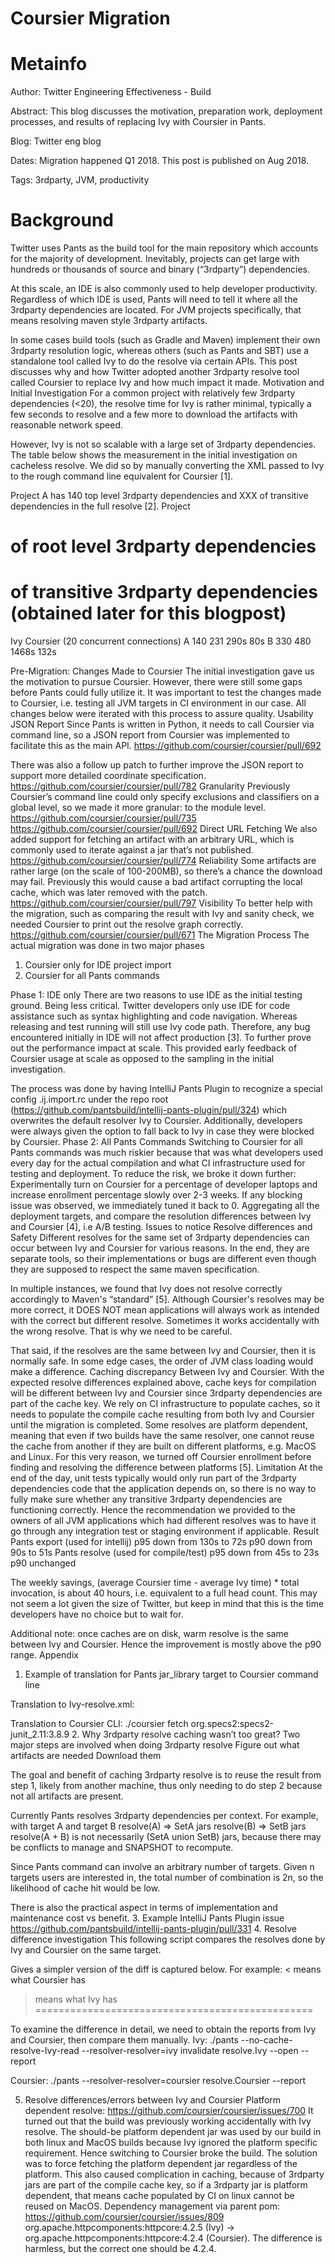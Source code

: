 Coursier Migration
==================

Metainfo
========

Author: Twitter Engineering Effectiveness - Build

Abstract: This blog discusses the motivation, preparation work, deployment processes, and results of replacing Ivy with Coursier in Pants.

Blog: Twitter eng blog

Dates: Migration happened Q1 2018. This post is published on Aug 2018.

Tags: 3rdparty, JVM, productivity

Background
==========

Twitter uses Pants as the build tool for the main repository which accounts for the majority of development. Inevitably, projects can get large with hundreds or thousands of source and binary (“3rdparty”) dependencies.

At this scale, an IDE is also commonly used to help developer productivity. Regardless of which IDE is used, Pants will need to tell it where all the 3rdparty dependencies are located. For JVM projects specifically, that means resolving maven style 3rdparty artifacts.

In some cases build tools (such as Gradle and Maven) implement their own 3rdparty resolution logic, whereas others (such as Pants and SBT) use a standalone tool called Ivy to do the resolve via certain APIs. This post discusses why and how Twitter adopted another 3rdparty resolve tool called Coursier to replace Ivy and how much impact it made.
Motivation and Initial Investigation
For a common project with relatively few 3rdparty dependencies (<20), the resolve time for Ivy is rather minimal, typically a few seconds to resolve and a few more to download the artifacts with reasonable network speed.

However, Ivy is not so scalable with a large set of 3rdparty dependencies. The table below shows the measurement in the initial investigation on cacheless resolve. We did so by manually converting the XML passed to Ivy to the rough command line equivalent for Coursier [1].

Project A has 140 top level 3rdparty dependencies and XXX of transitive dependencies in the full resolve [2].
Project
# of root level 3rdparty dependencies
# of transitive 3rdparty dependencies (obtained later for this blogpost)
Ivy
Coursier (20 concurrent connections)
A
140
231
290s
80s
B
330
480
1468s
132s

Pre-Migration: Changes Made to Coursier
The initial investigation gave us the motivation to pursue Coursier. However, there were still some gaps before Pants could fully utilize it. It was important to test the changes made to Coursier, i.e. testing all JVM targets in CI environment in our case. All changes below were iterated with this process to assure quality.
Usability
JSON Report
Since Pants is written in Python, it needs to call Coursier via command line, so a JSON report from Coursier was implemented to facilitate this as the main API.
https://github.com/coursier/coursier/pull/692

There was also a follow up patch to further improve the JSON report to support more detailed coordinate specification.
https://github.com/coursier/coursier/pull/782
Granularity
Previously Coursier’s command line could only specify exclusions and classifiers on a global level, so we made it more granular: to the module level.
https://github.com/coursier/coursier/pull/735
https://github.com/coursier/coursier/pull/692
Direct URL Fetching
We also added support for fetching an artifact with an arbitrary URL, which is commonly used to iterate against a jar that’s not published.
https://github.com/coursier/coursier/pull/774
Reliability
Some artifacts are rather large (on the scale of 100-200MB), so there’s a chance the download may fail. Previously this would cause a bad artifact corrupting the local cache, which was later removed with the patch.
https://github.com/coursier/coursier/pull/797
Visibility
To better help with the migration, such as comparing the result with Ivy and sanity check, we needed Coursier to print out the resolve graph correctly. https://github.com/coursier/coursier/pull/671
The Migration Process
The actual migration was done in two major phases
1) Coursier only for IDE project import
2) Coursier for all Pants commands

Phase 1: IDE only
There are two reasons to use IDE as the initial testing ground.
Being less critical. Twitter developers only use IDE for code assistance such as syntax highlighting and code navigation. Whereas releasing and test running will still use Ivy code path. Therefore, any bug encountered initially in IDE will not affect production [3].
To further prove out the performance impact at scale. This provided early feedback of Coursier usage at scale as opposed to the sampling in the initial investigation.

The process was done by having IntelliJ Pants Plugin to recognize a special config .ij.import.rc under the repo root (https://github.com/pantsbuild/intellij-pants-plugin/pull/324) which overwrites the default resolver Ivy to Coursier. Additionally, developers were always given the option to fall back to Ivy in case they were blocked by Coursier.
Phase 2: All Pants Commands
Switching to Coursier for all Pants commands was much riskier because that was what developers used every day for the actual compilation and what CI infrastructure used for testing and deployment. To reduce the risk, we broke it down further:
Experimentally turn on Coursier for a percentage of developer laptops and increase enrollment percentage slowly over 2-3 weeks. If any blocking issue was observed, we immediately tuned it back to 0.
Aggregating all the deployment targets, and compare the resolution differences between Ivy and Coursier [4], i.e A/B testing.
Issues to notice
Resolve differences and Safety
Different resolves for the same set of 3rdparty dependencies can occur between Ivy and Coursier for various reasons. In the end, they are separate tools, so their implementations or bugs are different even though they are supposed to respect the same maven specification.

In multiple instances, we found that Ivy does not resolve correctly accordingly to Maven's “standard” [5]. Although Coursier's resolves may be more correct, it DOES NOT mean applications will always work as intended with the correct but different resolve. Sometimes it works accidentally with the wrong resolve. That is why we need to be careful.

That said, if the resolves are the same between Ivy and Coursier, then it is normally safe. In some edge cases, the order of JVM class loading would make a difference.
Caching discrepancy
Between Ivy and Coursier. With the expected resolve differences explained above, cache keys for compilation will be different between Ivy and Coursier since 3rdparty dependencies are part of the cache key. We rely on CI infrastructure to populate caches, so it needs to populate the compile cache resulting from both Ivy and Coursier until the migration is completed.
Some resolves are platform dependent, meaning that even if two builds have the same resolver, one cannot reuse the cache from another if they are built on different platforms, e.g. MacOS and Linux. For this very reason, we turned off Coursier enrollment before finding and resolving the difference between platforms [5].
Limitation
At the end of the day, unit tests typically would only run part of the 3rdparty dependencies code that the application depends on, so there is no way to fully make sure whether any transitive 3rdparty dependencies are functioning correctly. Hence the recommendation we provided to the owners of all JVM applications which had different resolves was to have it go through any integration test or staging environment if applicable.
Result
Pants export (used for intellij)
p95 down from 130s to 72s
p90 down from 90s to 51s
Pants resolve (used for compile/test)
p95 down from 45s to 23s
p90 unchanged

The weekly savings, (average Coursier time - average Ivy time) * total invocation, is about 40 hours, i.e. equivalent to a full head count. This may not seem a lot given the size of Twitter, but keep in mind that this is the time developers have no choice but to wait for.

Additional note: once caches are on disk, warm resolve is the same between Ivy and Coursier. Hence the improvement is mostly above the p90 range.
Appendix
1. Example of translation for Pants jar_library target to Coursier command line


Translation to Ivy-resolve.xml:

Translation to Coursier CLI:
./coursier fetch org.specs2:specs2-junit_2.11:3.8.9
2. Why 3rdparty resolve caching wasn’t too great?
Two major steps are involved when doing 3rdparty resolve
Figure out what artifacts are needed
Download them

The goal and benefit of caching 3rdparty resolve is to reuse the result from step 1, likely from another machine, thus only needing to do step 2 because not all artifacts are present.

Currently Pants resolves 3rdparty dependencies per context. For example, with target A and target B
resolve(A) => SetA jars
resolve(B) => SetB jars
resolve(A + B) is not necessarily (SetA union SetB) jars, because there may be conflicts to manage and SNAPSHOT to recompute.

Since Pants command can involve an arbitrary number of targets. Given n targets users are interested in, the total number of combination is 2n, so the likelihood of cache hit would be low.

There is also the practical aspect in terms of implementation and maintenance cost vs benefit.
3. Example IntelliJ Pants Plugin issue
https://github.com/pantsbuild/intellij-pants-plugin/pull/331
4. Resolve difference investigation
This following script compares the resolves done by Ivy and Coursier on the same target.

Gives a simpler version of the diff is captured below. For example:
< means what Coursier has
> means what Ivy has
================================================

To examine the difference in detail, we need to obtain the reports from Ivy and Coursier, then compare them manually.
Ivy:
./pants --no-cache-resolve-Ivy-read --resolver-resolver=ivy invalidate resolve.Ivy --open --report <target>


Coursier:
./pants --resolver-resolver=coursier resolve.Coursier --report <target>

5. Resolve differences/errors between Ivy and Coursier
Platform dependent resolve: https://github.com/coursier/coursier/issues/700
It turned out that the build was previously working accidentally with Ivy resolve. The should-be platform dependent jar was used by our build in both linux and MacOS builds because Ivy ignored the platform specific requirement. Hence switching to Coursier broke the build. The solution was to force fetching the platform dependent jar regardless of the platform.
This also caused complication in caching, because of 3rdparty jars are part of the compile cache key, so if a 3rdparty jar is platform dependent, that means cache populated by CI on linux cannot be reused on MacOS.
Dependency management via parent pom: https://github.com/coursier/coursier/issues/809
org.apache.httpcomponents:httpcore:4.2.5 (Ivy) -> org.apache.httpcomponents:httpcore:4.2.4 (Coursier). The difference is harmless, but the correct one should be 4.2.4.

